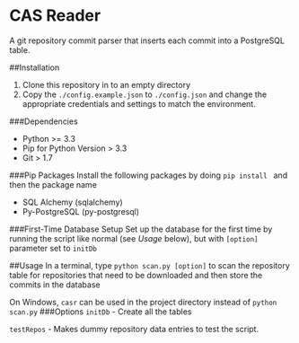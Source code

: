 CAS Reader
==========

A git repository commit parser that inserts  each commit into a  PostgreSQL 
table.

##Installation
1. Clone this repository in to an empty directory
2. Copy the `./config.example.json` to `./config.json` and change the 
appropriate credentials and settings to match the environment.

###Dependencies
* Python  >= 3.3
* Pip for Python Version > 3.3
* Git > 1.7

###Pip Packages
Install the following packages by doing `pip install `  and then the package 
name

* SQL Alchemy (sqlalchemy)
* Py-PostgreSQL (py-postgresql)

###First-Time Database Setup
Set up the database for the first time by running the script like normal 
(see *Usage* below), but with
`[option]` parameter set to `initDb`

##Usage
In a terminal, type `python scan.py [option]` to scan the repository table for 
repositories that need to be downloaded and then store the commits in the
database

On Windows, `casr` can be used in the project directory instead of 
`python scan.py`
###Options
`initDb` - Create all the tables

`testRepos` - Makes dummy repository data entries to test the script.
